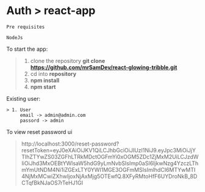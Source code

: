 # Auth > react-app

```
Pre requisites

NodeJs 

```

To start the app:

> 1. clone the repository **git clone https://github.com/mrSamDev/react-glowing-tribble.git**
> 2. cd into **repository**
> 3. **npm install**
> 4. **npm start**

Existing user:
```
> 1. User
     email -> admin@admin.com
     passord -> admin   
```

To view reset password ui

> http://localhost:3000/reset-password?resetToken=eyJ0eXAiOiJKV1QiLCJhbGciOiJIUzI1NiJ9.eyJpc3MiOiJjYTlhZTYwZS03ZGFhLTRkMDctOGFmYi0xOGM5ZDc1ZjMxM2UiLCJzdWIiOiJhd3MxOEBtYWlsaW5hdG9yLmNvbSIsImp0aSI6IjkwNzg4YzczLThmYmUtNDM4Ni1iZGExLTY0YWI1MGE3OGFmMSIsImlhdCI6MTYwMTI4NjMxMCwiZXhwIjoxNjAxMjg5OTEwfQ.8XFyRMtoHfF6UYDroNkB_8DCTqfBkNJaOS7rTeHJ1GI